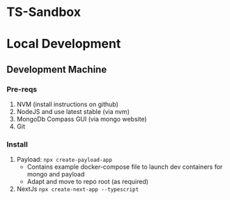 # TS-Sandbox

# Local Development

## Development Machine

### Pre-reqs

1. NVM (install instructions on github)
2. NodeJS and use latest stable (via nvm)
3. MongoDb Compass GUI (via mongo website)
4. Git

### Install

1. Payload: `npx create-payload-app`
   - Contains example docker-compose file to launch dev containers for mongo and payload
   - Adapt and move to repo root (as required)
2. NextJs `npx create-next-app --typescript`
